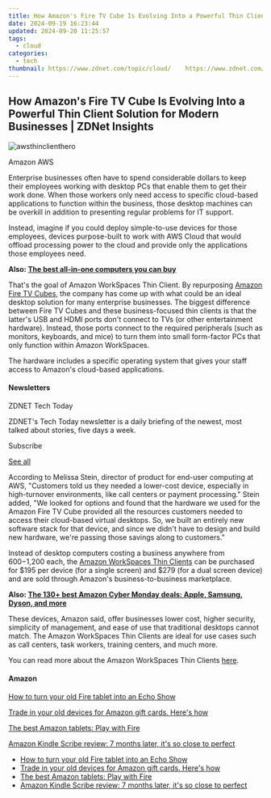 ```yaml
---
title: How Amazon's Fire TV Cube Is Evolving Into a Powerful Thin Client Solution for Modern Businesses | ZDNet Insights
date: 2024-09-19 16:23:44
updated: 2024-09-20 11:25:57
tags:
  - cloud
categories:
  - tech
thumbnail: https://www.zdnet.com/topic/cloud/    https://www.zdnet.com/a/img/resize/35a37793f7567f328c84b4c993b8cfe482a73412/2023/11/27/4a686d34-434b-49e5-846b-854299d9f898/awsthinclienthero.jpg?width=170&height=96&fit=crop&auto=webp
---
```


## How Amazon's Fire TV Cube Is Evolving Into a Powerful Thin Client Solution for Modern Businesses | ZDNet Insights

![awsthinclienthero](https://www.zdnet.com/a/img/resize/8411b2fef539aba9e9768a2c52461daa1bb41c08/2023/11/27/4a686d34-434b-49e5-846b-854299d9f898/awsthinclienthero.jpg?auto=webp&width=1280)

Amazon AWS

Enterprise businesses often have to spend considerable dollars to keep their employees working with desktop PCs that enable them to get their work done. When those workers only need access to specific cloud-based applications to function within the business, those desktop machines can be overkill in addition to presenting regular problems for IT support.

Instead, imagine if you could deploy simple-to-use devices for those employees, devices purpose-built to work with AWS Cloud that would offload processing power to the cloud and provide only the applications those employees need.

**Also: [The best all-in-one computers you can buy](https://www.zdnet.com/article/best-all-in-one-computer/)**

That's the goal of Amazon WorkSpaces Thin Client. By repurposing [Amazon Fire TV Cubes](https://www.zdnet.com/home-and-office/home-entertainment/best-fire-tv/), the company has come up with what could be an ideal desktop solution for many enterprise businesses. The biggest difference between Fire TV Cubes and these business-focused thin clients is that the latter's USB and HDMI ports don't connect to TVs (or other entertainment hardware). Instead, those ports connect to the required peripherals (such as monitors, keyboards, and mice) to turn them into small form-factor PCs that only function within Amazon WorkSpaces. 

The hardware includes a specific operating system that gives your staff access to Amazon's cloud-based applications. 

#### Newsletters

ZDNET Tech Today

ZDNET's Tech Today newsletter is a daily briefing of the newest, most talked about stories, five days a week.

 Subscribe

[See all](https://www.zdnet.com/newsletters/)

According to Melissa Stein, director of product for end-user computing at AWS, "Customers told us they needed a lower-cost device, especially in high-turnover environments, like call centers or payment processing." Stein added, "We looked for options and found that the hardware we used for the Amazon Fire TV Cube provided all the resources customers needed to access their cloud-based virtual desktops. So, we built an entirely new software stack for that device, and since we didn't have to design and build new hardware, we're passing those savings along to customers."

Instead of desktop computers costing a business anywhere from $600-$1,200 each, the [Amazon WorkSpaces Thin Clients](https://buy.geni.us/Proxy.ashx?TSID=368250&GR%5FURL=https%3A%2F%2Fwww.amazon.com%2Fdp%2FB0CCT1PZHP%3Fth%3D1%26tag%3Dzd-buy-button-20%26ascsubtag%3D%5F%5FCOM%5FCLICK%5FID%5F%5F%7C9caea642-2147-4eb7-90be-4f553c1f56b3%7Cdtp&dtb=1) can be purchased for $195 per device (for a single screen) and $279 (for a dual screen device) and are sold through Amazon's business-to-business marketplace.

**Also: [The 130+ best Amazon Cyber Monday deals: Apple, Samsung, Dyson, and more](https://www.zdnet.com/home-and-office/best-amazon-cyber-monday-deals-nov-26-2023/)**

These devices, Amazon said, offer businesses lower cost, higher security, simplicity of management, and ease of use that traditional desktops cannot match. The Amazon WorkSpaces Thin Clients are ideal for use cases such as call centers, task workers, training centers, and much more.

You can read more about the Amazon WorkSpaces Thin Clients [here](https://buy.geni.us/Proxy.ashx?TSID=368250&GR%5FURL=https%3A%2F%2Faws.amazon.com%2Fblogs%2Faws%2Fnew-amazon-workspaces-thin-client%2F%3Ftag%3Dzd-buy-button-20%26ascsubtag%3D%5F%5FCOM%5FCLICK%5FID%5F%5F%7C9caea642-2147-4eb7-90be-4f553c1f56b3%7Cdtp&dtb=1).

#### Amazon

[How to turn your old Fire tablet into an Echo Show](https://www.zdnet.com/article/how-to-turn-your-old-fire-tablet-into-an-echo-show/ "How to turn your old Fire tablet into an Echo Show")

[Trade in your old devices for Amazon gift cards. Here's how](https://www.zdnet.com/article/you-can-trade-in-old-electronics-for-amazon-gift-cards-heres-how-it-works/ "Trade in your old devices for Amazon gift cards. Here's how")

[The best Amazon tablets: Play with Fire](https://www.zdnet.com/article/best-amazon-tablet/ "The best Amazon tablets: Play with Fire")

[Amazon Kindle Scribe review: 7 months later, it's so close to perfect](https://www.zdnet.com/article/amazon-kindle-scribe-review/ "Amazon Kindle Scribe review: 7 months later, it's so close to perfect")

* [How to turn your old Fire tablet into an Echo Show](https://www.zdnet.com/article/how-to-turn-your-old-fire-tablet-into-an-echo-show/ "How to turn your old Fire tablet into an Echo Show")
* [Trade in your old devices for Amazon gift cards. Here's how](https://www.zdnet.com/article/you-can-trade-in-old-electronics-for-amazon-gift-cards-heres-how-it-works/ "Trade in your old devices for Amazon gift cards. Here's how")
* [The best Amazon tablets: Play with Fire](https://www.zdnet.com/article/best-amazon-tablet/ "The best Amazon tablets: Play with Fire")
* [Amazon Kindle Scribe review: 7 months later, it's so close to perfect](https://www.zdnet.com/article/amazon-kindle-scribe-review/ "Amazon Kindle Scribe review: 7 months later, it's so close to perfect")

<ins class="adsbygoogle"
     style="display:block"
     data-ad-format="autorelaxed"
     data-ad-client="ca-pub-7571918770474297"
     data-ad-slot="1223367746"></ins>



<ins class="adsbygoogle"
     style="display:block"
     data-ad-client="ca-pub-7571918770474297"
     data-ad-slot="8358498916"
     data-ad-format="auto"
     data-full-width-responsive="true"></ins>

